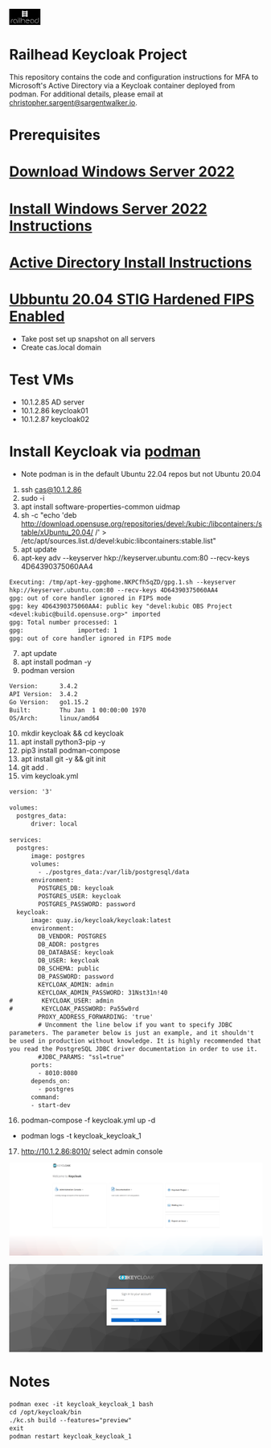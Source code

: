 ![alt text](rh_logo_small.jpg)
# Railhead Keycloak Project
This repository contains the code and configuration instructions for MFA to Microsoft's Active Directory via a Keycloak container deployed from podman. For additional details, please email at [christopher.sargent@sargentwalker.io](mailto:christopher.sargent@sargentwalker.io).

# Prerequisites
# [Download Windows Server 2022](https://go.microsoft.com/fwlink/p/?LinkID=2195167&clcid=0x409&culture=en-us&country=US)
# [Install Windows Server 2022 Instructions](https://medium.com/@yasithkumara/creating-a-virtual-windows-server-in-windows-10-with-hyper-v-9f3bd58c0ba)
# [Active Directory Install Instructions](https://medium.com/@yasithkumara/how-to-create-a-domain-and-a-domain-controller-in-a-windows-server-2019-virtual-machine-e70587e2fbe2)
# [Ubbuntu 20.04 STIG Hardened FIPS Enabled](https://docs.google.com/document/d/1nEIavbELGl8xjHjZX4p22q5m32HCLkLH/edit#heading=h.gjdgxs)
* Take post set up snapshot on all servers 
* Create cas.local domain 

# Test VMs
* 10.1.2.85 AD server
* 10.1.2.86 keycloak01
* 10.1.2.87 keycloak02

# Install Keycloak via [podman](https://docs.podman.io/en/stable/Introduction.html)
* Note podman is in the default Ubuntu 22.04 repos but not Ubuntu 20.04
1. ssh cas@10.1.2.86
2. sudo -i 
3. apt install software-properties-common uidmap
4. sh -c "echo 'deb http://download.opensuse.org/repositories/devel:/kubic:/libcontainers:/stable/xUbuntu_20.04/ /' > /etc/apt/sources.list.d/devel:kubic:libcontainers:stable.list"
5. apt update 
6. apt-key adv --keyserver hkp://keyserver.ubuntu.com:80 --recv-keys 4D64390375060AA4
```
Executing: /tmp/apt-key-gpghome.NKPCfh5qZD/gpg.1.sh --keyserver hkp://keyserver.ubuntu.com:80 --recv-keys 4D64390375060AA4
gpg: out of core handler ignored in FIPS mode
gpg: key 4D64390375060AA4: public key "devel:kubic OBS Project <devel:kubic@build.opensuse.org>" imported
gpg: Total number processed: 1
gpg:               imported: 1
gpg: out of core handler ignored in FIPS mode

```
7. apt update 
8. apt install podman -y 
9. podman version
```
Version:      3.4.2
API Version:  3.4.2
Go Version:   go1.15.2
Built:        Thu Jan  1 00:00:00 1970
OS/Arch:      linux/amd64
```
10. mkdir keycloak && cd keycloak 
11. apt install python3-pip -y 
12. pip3 install podman-compose
13. apt install git -y && git init 
14. git add .
15. vim keycloak.yml 
```
version: '3'

volumes:
  postgres_data:
      driver: local

services:
  postgres:
      image: postgres
      volumes:
        - ./postgres_data:/var/lib/postgresql/data
      environment:
        POSTGRES_DB: keycloak
        POSTGRES_USER: keycloak
        POSTGRES_PASSWORD: password
  keycloak:
      image: quay.io/keycloak/keycloak:latest
      environment:
        DB_VENDOR: POSTGRES
        DB_ADDR: postgres
        DB_DATABASE: keycloak
        DB_USER: keycloak
        DB_SCHEMA: public
        DB_PASSWORD: password
        KEYCLOAK_ADMIN: admin
        KEYCLOAK_ADMIN_PASSWORD: 31Nst31n!40
#        KEYCLOAK_USER: admin
#        KEYCLOAK_PASSWORD: Pa55w0rd
        PROXY_ADDRESS_FORWARDING: 'true'
        # Uncomment the line below if you want to specify JDBC parameters. The parameter below is just an example, and it shouldn't be used in production without knowledge. It is highly recommended that you read the PostgreSQL JDBC driver documentation in order to use it.
        #JDBC_PARAMS: "ssl=true"
      ports:
        - 8010:8080
      depends_on:
        - postgres
      command:
      - start-dev

```
16. podman-compose -f keycloak.yml up -d
* podman logs -t keycloak_keycloak_1 
17. http://10.1.2.86:8010/ select admin console 

![Screenshot](resources/keycloak01.png)

![Screenshot](resources/keycloak02.png)

# Notes
```
podman exec -it keycloak_keycloak_1 bash
cd /opt/keycloak/bin
./kc.sh build --features="preview"
exit 
podman restart keycloak_keycloak_1 
```